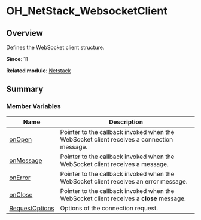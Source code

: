 # OH_NetStack_WebsocketClient


## Overview

Defines the WebSocket client structure.

**Since**: 11

**Related module**: [Netstack](netstack.md)


## Summary


### Member Variables

| Name| Description| 
| -------- | -------- |
| [onOpen](netstack.md#onopen) |Pointer to the callback invoked when the WebSocket client receives a connection message.| 
| [onMessage](netstack.md#onmessage) | Pointer to the callback invoked when the WebSocket client receives a message.| 
| [onError](netstack.md#onerror) | Pointer to the callback invoked when the WebSocket client receives an error message.| 
| [onClose](netstack.md#onclose) | Pointer to the callback invoked when the WebSocket client receives a **close** message.| 
| [RequestOptions](netstack.md#requestoptions) |Options of the connection request.| 
